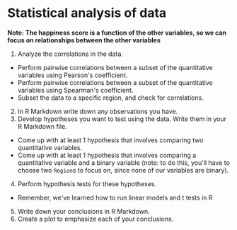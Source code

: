 # Statistical analysis of data

**Note: The happiness score is a function of the other variables, so we can focus on relationships between the other variables**

1. Analyze the correlations in the data.
* Perform pairwise correlations between a subset of the quantitative variables using Pearson's coefficient.
* Perform pairwise correlations between a subset of the quantitative variables using Spearman's coefficient.
* Subset the data to a specific region, and check for correlations.
2. In R Markdown write down any observations you have.
3. Develop hypotheses you want to test using the data. Write them in your R Markdown file.
* Come up with at least 1 hypothesis that involves comparing two quantitative variables.
* Come up with at least 1 hypothesis that involves comparing a quantitative variable and a binary variable (note: to do this, you'll have to choose two `Region`s to focus on, since none of our variables are binary).
4. Perform hypothesis tests for these hypotheses.
* Remember, we've learned how to run linear models and t tests in R
5. Write down your conclusions in R Markdown.
6. Create a plot to emphasize each of your conclusions. 
